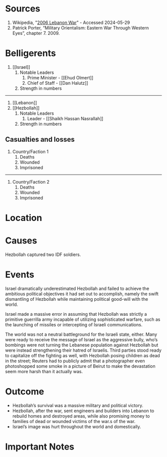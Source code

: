 # Sources
1. Wikipedia, "[2006 Lebanon War](https://en.wikipedia.org/wiki/2006_Lebanon_War)" - Accessed 2024-05-29
2. Patrick Porter, “Military Orientalism: Eastern War Through Western Eyes”, chapter 7. 2009.
# Belligerents
1. [[Israel]]
	1. Notable Leaders
		1. Prime Minister - [[Ehud Olmert]]
		2. Chief of Staff - [[Dan Halutz]]
	2. Strength in numbers
______
1. [[Lebanon]]
2. [[Hezbollah]]
	1. Notable Leaders
		1. Leader - [[Shaikh Hassan Nasrallah]]
	2. Strength in numbers
## Casualties and losses
1. Country/Faction 1
	1. Deaths
	2. Wounded
	3. Imprisoned
______
1. Country/Faction 2
	1. Deaths
	2. Wounded
	3. Imprisoned
# Location
# Causes
Hezbollah captured two IDF soldiers.
# Events
Israel dramatically underestimated Hezbollah and failed to achieve the ambitious political objectives it had set out to accomplish, namely the swift dismantling of Hezbollah while maintaining political good-will with the world.

Israel made a massive error in assuming that Hezbollah was strictly a primitive guerrilla army incapable of utilizing sophisticated warfare, such as the launching of missiles or intercepting of Israeli communications.

The world was not a neutral battleground for the Israeli state, either. Many were ready to receive the message of Israel as the aggressive bully, who’s bombings were not turning the Lebanese population against Hezbollah but were instead strengthening their hatred of Israelis. Third parties stood ready to capitalize off the fighting as well, with Hezbollah posing children as dead in the street; Reuters had to publicly admit that a photographer even photoshopped some smoke in a picture of Beirut to make the devastation seem more harsh than it actually was.

# Outcome
- Hezbollah’s survival was a massive military and political victory.
- Hezbollah, after the war, sent engineers and builders into Lebanon to rebuild homes and destroyed areas, while also promising money to families of dead or wounded victims of the war.s of the war.
- Israel’s image was hurt throughout the world and domestically.
# Important Notes